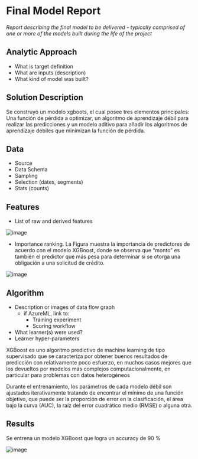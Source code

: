 # Final Model Report
_Report describing the final model to be delivered - typically comprised of one or more of the models built during the life of the project_

## Analytic Approach
* What is target definition
* What are inputs (description)
* What kind of model was built?

## Solution Description

Se construyó un modelo xgboots, el cual posee tres elementos principales: Una función de pérdida a optimizar, un algoritmo de aprendizaje débil para realizar las predicciones y un modelo aditivo para añadir los algoritmos de aprendizaje débiles que minimizan la función de pérdida.

## Data
* Source
* Data Schema
* Sampling
* Selection (dates, segments)
* Stats (counts)

## Features
* List of raw and derived features 

![image](https://user-images.githubusercontent.com/111644646/207732596-c7a12be2-c89b-46e0-87eb-df00cb73288c.png)

* Importance ranking.
La Figura muestra la importancia de predictores de acuerdo con el modelo XGBoost, donde se observa que “monto” es también el predictor que más pesa para determinar si se otorga una obligación a una solicitud de crédito.

![image](https://user-images.githubusercontent.com/111644646/207732118-ffcd54fb-154a-4a1e-9b44-2d6eb5c59571.png)


## Algorithm
* Description or images of data flow graph
  * if AzureML, link to:
    * Training experiment
    * Scoring workflow
* What learner(s) were used?
* Learner hyper-parameters

XGBoost es uno algoritmo predictivo de machine learning de tipo supervisado  que se caracteriza por obtener buenos resultados de predicción con  relativamente poco esfuerzo, en muchos casos mejores que los devueltos por modelos más complejos computacionalmente, en particular para problemas con datos heterogéneos

Durante el entrenamiento, los parámetros de cada modelo débil son ajustados iterativamente tratando de encontrar el mínimo de una función objetivo, que puede ser la proporción de error en la clasificación, el área bajo la curva (AUC), la raíz del error cuadrático medio (RMSE) o alguna otra.

## Results
Se entrena un modelo XGBoost que logra un accuracy de 90 %

![image](https://user-images.githubusercontent.com/111644646/207730439-d7fb8f28-a231-49bc-8fb3-2cfd23e5d483.png)



